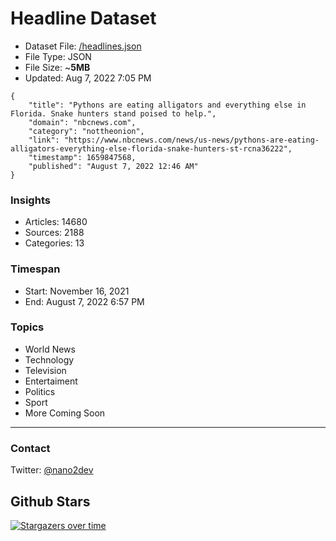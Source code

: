 # Headline Dataset

- Dataset File: [/headlines.json](https://raw.githubusercontent.com/fwd/news/master/headlines.json) 
- File Type: JSON
- File Size: ~**5MB**
- Updated: Aug 7, 2022 7:05 PM

```
{
    "title": "Pythons are eating alligators and everything else in Florida. Snake hunters stand poised to help.",
    "domain": "nbcnews.com",
    "category": "nottheonion",
    "link": "https://www.nbcnews.com/news/us-news/pythons-are-eating-alligators-everything-else-florida-snake-hunters-st-rcna36222",
    "timestamp": 1659847568,
    "published": "August 7, 2022 12:46 AM"
}
```

### Insights

- Articles: 14680
- Sources: 2188
- Categories: 13

### Timespan

- Start: November 16, 2021
- End: August 7, 2022 6:57 PM

### Topics

- World News
- Technology
- Television
- Entertaiment
- Politics
- Sport
- More Coming Soon

---

### Contact 

Twitter: [@nano2dev](https://twitter.com/nano2dev)

## Github Stars

[![Stargazers over time](https://starchart.cc/fwd/news.svg)](https://starchart.cc/fwd/news)
	